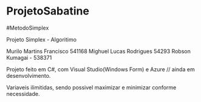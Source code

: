 # ProjetoSabatine
#MetodoSimplex

Projeto Simplex - Algoritimo

Murilo Martins Francisco 541168
Mighuel Lucas Rodrigues 54293
Robson Kumagai - 538371

Projeto feito em C#, com Visual Studio(Windows Form) e Azure // ainda em desenvolvimento.

Variaveis ilimitidas, sendo possivel maximizar e minimizar conforme necessidade.
